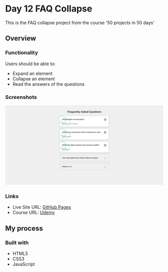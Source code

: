 # Day 12 FAQ Collapse

This is the FAQ collapse project from the course '50 projects in 50 days'

## Overview

### Functionality

Users should be able to:

- Expand an element
- Collapse an element
- Read the answers of the questions

### Screenshots

![](/screenshots/screenshot1.png)

### Links

- Live Site URL: [GitHub Pages](https://aref-akminasi.github.io/day12-faq-collapse/)
- Course URL: [Udemy](https://www.udemy.com/course/50-projects-50-days/?utm_source=adwords&utm_medium=udemyads&utm_campaign=WebDevelopment_v.PROF_la.EN_cc.ROWMTA-B_ti.8322&utm_content=deal4584&utm_term=_._ag_80869579591_._ad_533999956732_._kw__._de_c_._dm__._pl__._ti_dsa-774930035449_._li_1010752_._pd__._&matchtype=&gclid=EAIaIQobChMI762Pj479_wIVHJeDBx1Z6gqdEAAYASAAEgLTq_D_BwE)

## My process

### Built with

- HTML5
- CSS3
- JavaScript
